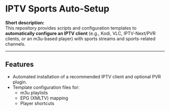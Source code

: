 ﻿# IPTV Sports Auto-Setup 

**Short description:**  
This repository provides scripts and configuration templates to **automatically configure an IPTV client** (e.g., Kodi, VLC, IPTV-Next/PVR clients, or an m3u-based player) with sports streams and sports-related channels.  

---

## Features

- Automated installation of a recommended IPTV client and optional PVR plugin.
- Template configuration files for:
  - m3u playlists
  - EPG (XMLTV) mapping
  - Player shortcuts

